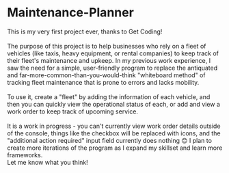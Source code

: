 # Maintenance-Planner
 
<p> This is my very first project ever, thanks to Get Coding! <br>
<br>The purpose of this project is to help businesses who rely on a fleet of vehicles (like taxis, heavy equipment, or rental companies) to keep track of their fleet's maintenance and upkeep. In my previous work experience, I saw the need for a simple, user-friendly program to replace the antiquated and far-more-common-than-you-would-think "whiteboard method" of tracking fleet maintenance that is prone to errors and lacks mobility. </br>
<br>To use it, create a "fleet" by adding the information of each vehicle, and then you can quickly view the operational status of each, or add and view a work order to keep track of upcoming service.</br> 
<br> It is a work in progress - you can't currently view work order details outside of the console, things like the checkbox will be replaced with icons, and the "additional action required" input field currently does nothing 😊 I plan to create more iterations of the program as I expand my skillset and learn more frameworks. </br>Let me know what you think!
